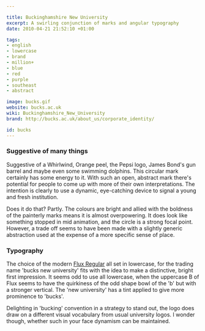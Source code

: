 ```yaml
---

title: Buckinghamshire New University
excerpt: A swirling conjunction of marks and angular typography
date: 2010-04-21 21:52:10 +01:00

tags:
- english
- lowercase
- brand
- million+
- blue
- red
- purple
- southeast
- abstract

image: bucks.gif
website: bucks.ac.uk
wiki: Buckinghamshire_New_University
brand: http://bucks.ac.uk/about_us/corporate_identity/

id: bucks
---
```


### Suggestive of many things

Suggestive of a Whirlwind, Orange peel, the Pepsi logo, James Bond's gun barrel and maybe even some swimming dolphins. This circular mark certainly has some energy to it. With such an open, abstract mark there's potential for people to come up with more of their own interpretations. The intention is clearly to use a dynamic, eye-catching device to signal a young and fresh institution.

Does it do that? Partly. The colours are bright and allied with the boldness of the painterly marks means it is almost overpowering. It does look like something stopped in mid animation, and the circle is a strong focal point. However, a trade off seems to have been made with a slightly generic abstraction used at the expense of a more specific sense of place.

### Typography

The choice of the modern [Flux Regular](http://www.linotype.com/275355/fluxregular-font.html) all set in lowercase, for the trading name 'bucks new university' fits with the idea to make a distinctive, bright first impression. It seems odd to use all lowercase, when the uppercase B of Flux seems to have the quirkiness of the odd shape bowl of the 'b' but with a stronger vertical. The 'new university' has a tint applied to give more prominence to 'bucks'.

Delighting in 'bucking' convention in a strategy to stand out, the logo does draw on a different visual vocabulary from usual university logos. I wonder though, whether such in your face dynamism can be maintained.
